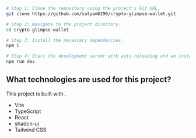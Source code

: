 

```sh
# Step 1: Clone the repository using the project's Git URL.
git clone https://github.com/satyam6290/crypto-glimpse-wallet.git

# Step 2: Navigate to the project directory.
cd crypto-glimpse-wallet

# Step 3: Install the necessary dependencies.
npm i

# Step 4: Start the development server with auto-reloading and an instant preview.
npm run dev
```



## What technologies are used for this project?

This project is built with .

- Vite
- TypeScript
- React
- shadcn-ui
- Tailwind CSS


